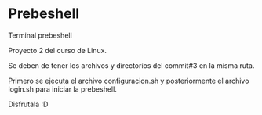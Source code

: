 # Prebeshell
  Terminal prebeshell
  
  Proyecto 2 del curso de Linux.
  
  Se deben de tener los archivos y directorios del commit#3 en la misma ruta. 
  
  Primero se ejecuta el archivo configuracion.sh y posteriormente el archivo login.sh para iniciar la prebeshell.
  
  Disfrutala :D
